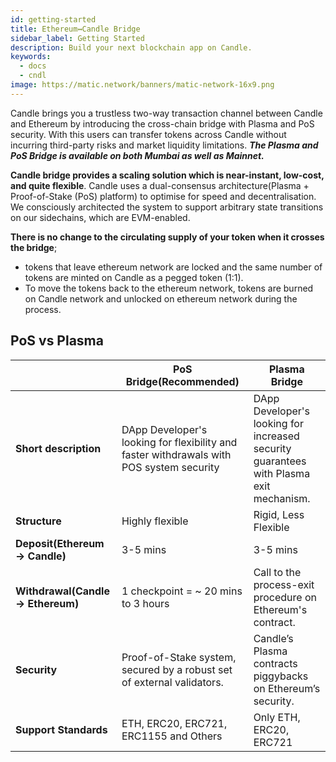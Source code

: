 ```yaml
---
id: getting-started
title: Ethereum↔Candle Bridge
sidebar_label: Getting Started
description: Build your next blockchain app on Candle.
keywords:
  - docs
  - cndl
image: https://matic.network/banners/matic-network-16x9.png
---
```


Candle brings you a trustless two-way transaction channel between Candle and Ethereum by introducing the cross-chain bridge with Plasma and PoS security. With this users can transfer tokens across Candle without incurring third-party risks and market liquidity limitations. **_The Plasma and PoS Bridge is available on both Mumbai as well as Mainnet._**

**Candle bridge provides a scaling solution which is near-instant, low-cost, and quite flexible**. Candle uses a dual-consensus architecture(Plasma + Proof-of-Stake (PoS) platform)
to optimise for speed and decentralisation. We consciously architected the system to support arbitrary state transitions on our sidechains, which are EVM-enabled.

**There is no change to the circulating supply of your token when it crosses the bridge**;

- tokens that leave ethereum network are locked and the same number of tokens are minted on Candle as a pegged token (1:1).
- To move the tokens back to the ethereum network, tokens are burned on Candle network and unlocked on ethereum network during the process.

## PoS vs Plasma

|                                      | PoS Bridge(Recommended)                                                                  | Plasma Bridge                                                                             |
| ------------------------------------ | ---------------------------------------------------------------------------------------- | ----------------------------------------------------------------------------------------- |
| **Short description**                | DApp Developer's looking for flexibility and faster withdrawals with POS system security | DApp Developer's looking for increased security guarantees with Plasma exit mechanism\.   |
| **Structure**                        | Highly flexible                                                                          | Rigid, Less Flexible                                                                      |
| **Deposit\(Ethereum → Candle\)**    | 3-5 mins                                                                                 | 3-5 mins                                                                                  |
| **Withdrawal\(Candle → Ethereum\)** | 1 checkpoint = ~ 20 mins to 3 hours                                                      | Call to the process-exit procedure on Ethereum's contract.                                |
| **Security**                         | Proof\-of\-Stake system, secured by a robust set of external validators\.                | Candle’s Plasma contracts piggybacks on Ethereum’s security.                             |
| **Support Standards**                | ETH, ERC20, ERC721, ERC1155 and Others                                                   | Only ETH, ERC20, ERC721                                                                   |
